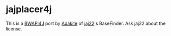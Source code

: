 # jajplacer4j

This is a [BWAPI4J](https://github.com/openbw/bwapi4j) port by [Adakite](https://github.com/adakitesystems) of [jaj22](https://github.com/jaj22)'s BaseFinder. Ask jaj22 about the license.
